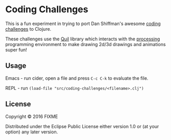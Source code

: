 # Coding Challenges

This is a fun experiment in trying to port Dan Shiffman's awesome [coding challenges](https://www.youtube.com/playlist?list=PLRqwX-V7Uu6ZiZxtDDRCi6uhfTH4FilpH) to Clojure.

These challenges use the [Quil](http://quil.info) library which interacts with the [processing](http://processing.org) programming environment to make drawing 2d/3d drawings and animations super fun!

## Usage

Emacs - run cider, open a file and press `C-c C-k` to evaluate the file.

REPL - run `(load-file "src/coding-challenges/<filename>.clj")`

## License

Copyright © 2016 FIXME

Distributed under the Eclipse Public License either version 1.0 or (at
your option) any later version.
